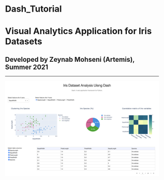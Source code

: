 # Dash_Tutorial
# Visual Analytics Application for Iris Datasets 
## Developed by Zeynab Mohseni (Artemis), Summer 2021
--------------------------------------

![GitHub Logo](/Dash_Iris.png)
